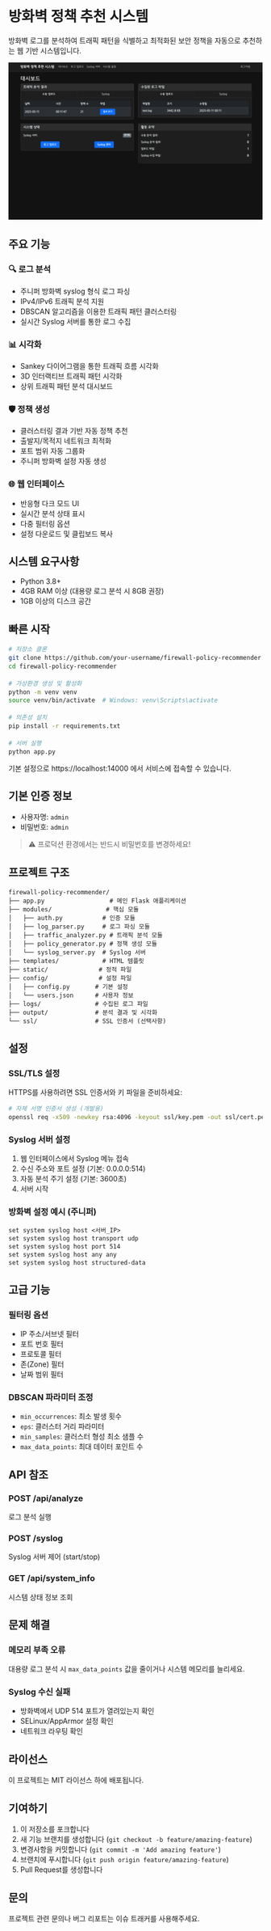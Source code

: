 # 방화벽 정책 추천 시스템

방화벽 로그를 분석하여 트래픽 패턴을 식별하고 최적화된 보안 정책을 자동으로 추천하는 웹 기반 시스템입니다.

![Dashboard Screenshot](screenshots/dashboard.png)

## 주요 기능

### 🔍 로그 분석
- 주니퍼 방화벽 syslog 형식 로그 파싱
- IPv4/IPv6 트래픽 분석 지원
- DBSCAN 알고리즘을 이용한 트래픽 패턴 클러스터링
- 실시간 Syslog 서버를 통한 로그 수집

### 📊 시각화
- Sankey 다이어그램을 통한 트래픽 흐름 시각화  
- 3D 인터랙티브 트래픽 패턴 시각화
- 상위 트래픽 패턴 분석 대시보드

### 🛡️ 정책 생성
- 클러스터링 결과 기반 자동 정책 추천
- 출발지/목적지 네트워크 최적화
- 포트 범위 자동 그룹화
- 주니퍼 방화벽 설정 자동 생성

### 🌐 웹 인터페이스
- 반응형 다크 모드 UI
- 실시간 분석 상태 표시
- 다중 필터링 옵션
- 설정 다운로드 및 클립보드 복사

## 시스템 요구사항

- Python 3.8+
- 4GB RAM 이상 (대용량 로그 분석 시 8GB 권장)
- 1GB 이상의 디스크 공간

## 빠른 시작

```bash
# 저장소 클론
git clone https://github.com/your-username/firewall-policy-recommender.git
cd firewall-policy-recommender

# 가상환경 생성 및 활성화
python -m venv venv
source venv/bin/activate  # Windows: venv\Scripts\activate

# 의존성 설치
pip install -r requirements.txt

# 서버 실행
python app.py
```

기본 설정으로 https://localhost:14000 에서 서비스에 접속할 수 있습니다.

## 기본 인증 정보

- 사용자명: `admin`
- 비밀번호: `admin`

> ⚠️ 프로덕션 환경에서는 반드시 비밀번호를 변경하세요!

## 프로젝트 구조

```
firewall-policy-recommender/
├── app.py                  # 메인 Flask 애플리케이션
├── modules/               # 핵심 모듈
│   ├── auth.py           # 인증 모듈
│   ├── log_parser.py     # 로그 파싱 모듈
│   ├── traffic_analyzer.py # 트래픽 분석 모듈
│   ├── policy_generator.py # 정책 생성 모듈
│   └── syslog_server.py  # Syslog 서버
├── templates/            # HTML 템플릿
├── static/              # 정적 파일
├── config/              # 설정 파일
│   ├── config.py       # 기본 설정
│   └── users.json      # 사용자 정보
├── logs/               # 수집된 로그 파일
├── output/             # 분석 결과 및 시각화
└── ssl/                # SSL 인증서 (선택사항)
```

## 설정

### SSL/TLS 설정

HTTPS를 사용하려면 SSL 인증서와 키 파일을 준비하세요:

```bash
# 자체 서명 인증서 생성 (개발용)
openssl req -x509 -newkey rsa:4096 -keyout ssl/key.pem -out ssl/cert.pem -days 365 -nodes
```

### Syslog 서버 설정

1. 웹 인터페이스에서 Syslog 메뉴 접속
2. 수신 주소와 포트 설정 (기본: 0.0.0.0:514)
3. 자동 분석 주기 설정 (기본: 3600초)
4. 서버 시작

### 방화벽 설정 예시 (주니퍼)

```
set system syslog host <서버_IP>
set system syslog host transport udp
set system syslog host port 514
set system syslog host any any
set system syslog host structured-data
```

## 고급 기능

### 필터링 옵션
- IP 주소/서브넷 필터
- 포트 번호 필터
- 프로토콜 필터
- 존(Zone) 필터
- 날짜 범위 필터

### DBSCAN 파라미터 조정
- `min_occurrences`: 최소 발생 횟수
- `eps`: 클러스터 거리 파라미터
- `min_samples`: 클러스터 형성 최소 샘플 수
- `max_data_points`: 최대 데이터 포인트 수

## API 참조

### POST /api/analyze
로그 분석 실행

### POST /syslog
Syslog 서버 제어 (start/stop)

### GET /api/system_info
시스템 상태 정보 조회

## 문제 해결

### 메모리 부족 오류
대용량 로그 분석 시 `max_data_points` 값을 줄이거나 시스템 메모리를 늘리세요.

### Syslog 수신 실패
- 방화벽에서 UDP 514 포트가 열려있는지 확인
- SELinux/AppArmor 설정 확인
- 네트워크 라우팅 확인

## 라이선스

이 프로젝트는 MIT 라이선스 하에 배포됩니다.

## 기여하기

1. 이 저장소를 포크합니다
2. 새 기능 브랜치를 생성합니다 (`git checkout -b feature/amazing-feature`)
3. 변경사항을 커밋합니다 (`git commit -m 'Add amazing feature'`)
4. 브랜치에 푸시합니다 (`git push origin feature/amazing-feature`)
5. Pull Request를 생성합니다

## 문의

프로젝트 관련 문의나 버그 리포트는 이슈 트래커를 사용해주세요.
